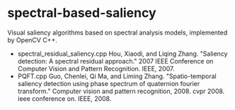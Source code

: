 # spectral-based-saliency
Visual saliency algorithms based on spectral analysis models, implemented by OpenCV C++.
- spectral_residual_saliency.cpp 
  Hou, Xiaodi, and Liqing Zhang. "Saliency detection: A spectral residual approach." 2007 IEEE Conference on Computer Vision and Pattern Recognition. IEEE, 2007.
- PQFT.cpp 
  Guo, Chenlei, Qi Ma, and Liming Zhang. "Spatio-temporal saliency detection using phase spectrum of quaternion fourier transform." Computer vision and pattern recognition, 2008. cvpr 2008. ieee conference on. IEEE, 2008.
